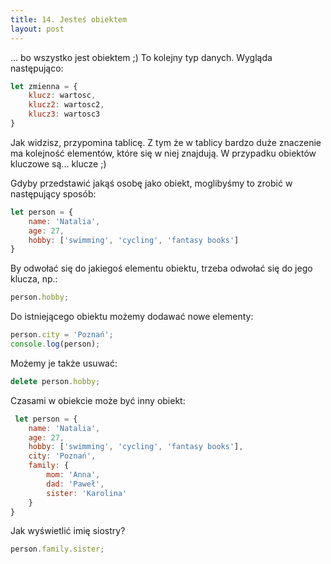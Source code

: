 ```yaml
---
title: 14. Jesteś obiektem
layout: post
---
```


... bo wszystko jest obiektem ;\) To kolejny typ danych. Wygląda następująco:

```js
let zmienna = {
    klucz: wartosc,
    klucz2: wartosc2,
    klucz3: wartosc3
}
```

Jak widzisz, przypomina tablicę. Z tym że w tablicy bardzo duże znaczenie ma kolejność elementów, które się w niej znajdują. W przypadku obiektów kluczowe są... klucze ;\)

Gdyby przedstawić jakąś osobę jako obiekt, moglibyśmy to zrobić w następujący sposób:

```js
let person = {
    name: 'Natalia',
    age: 27,
    hobby: ['swimming', 'cycling', 'fantasy books']
}
```

By odwołać się do jakiegoś elementu obiektu, trzeba odwołać się do jego klucza, np.:

```js
person.hobby;
```

Do istniejącego obiektu możemy dodawać nowe elementy:

```js
person.city = 'Poznań';
console.log(person);
```

Możemy je także usuwać:

```js
delete person.hobby;
```

Czasami w obiekcie może być inny obiekt:

```js
 let person = {   
    name: 'Natalia',
    age: 27,
    hobby: ['swimming', 'cycling', 'fantasy books'],
    city: 'Poznań',
    family: {
        mom: 'Anna',
        dad: 'Paweł',
        sister: 'Karolina'
    }
}
```

Jak wyświetlić imię siostry?

```js
person.family.sister;
```



